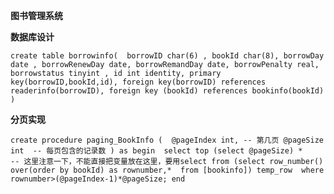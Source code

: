 **图书管理系统**

**数据库设计**

`create table borrowinfo( 
  borrowID char(6) ,
  bookId char(8),
  borrowDay date ,
  borrowRenewDay date,
  borrowRemandDay date,
  borrowPenalty real,
  borrowstatus tinyint ,
  id int identity,
  primary key(borrowID,bookId,id),
  foreign key(borrowID) references readerinfo(borrowID),
  foreign key (bookId) references bookinfo(bookId) ) 
`

**分页实现**

`create procedure paging_BookInfo
 (	@pageIndex int, -- 第几页
 	@pageSize int  -- 每页包含的记录数
 )
 as
 begin 
 	select top (select @pageSize) *     -- 这里注意一下，不能直接把变量放在这里，要用select
 	from (select row_number() over(order by bookId) as rownumber,* 
 			from [bookinfo]) temp_row 
 	where rownumber>(@pageIndex-1)*@pageSize;
 end`
